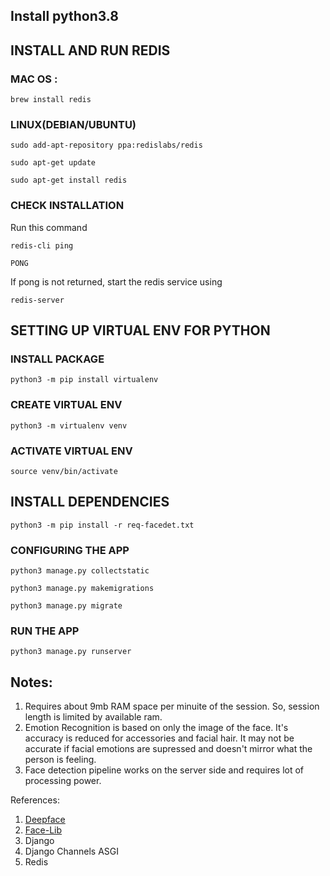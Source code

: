 ##  Install python3.8

## INSTALL AND RUN REDIS
### MAC OS : 
`brew install redis `

### LINUX(DEBIAN/UBUNTU)

`sudo add-apt-repository ppa:redislabs/redis`

`sudo apt-get update`

`sudo apt-get install redis`

### CHECK INSTALLATION

Run this command

`redis-cli ping`

`PONG`

If pong is not returned, start the redis service using 

`redis-server`


## SETTING UP VIRTUAL ENV FOR PYTHON

### INSTALL PACKAGE

`python3 -m pip install virtualenv`


### CREATE VIRTUAL ENV

`python3 -m virtualenv venv`

### ACTIVATE VIRTUAL ENV

`source venv/bin/activate`


## INSTALL DEPENDENCIES

`python3 -m pip install -r req-facedet.txt`


### CONFIGURING THE APP

`python3 manage.py collectstatic`

`python3 manage.py makemigrations`

`python3 manage.py migrate`


### RUN THE APP

`python3 manage.py runserver` 


## Notes:

1. Requires about 9mb RAM space per minuite of the session. So, session length is limited by available ram.
2. Emotion Recognition is based on only the image of the face. It's accuracy is reduced for accessories and facial hair. It may not be accurate if facial emotions are supressed and doesn't mirror what the person is feeling.
3. Face detection pipeline works on the server side and requires lot of processing power.

References:
1. [Deepface](https://sefiks.com/2021/03/02/deep-face-recognition-with-redis/)
2. [Face-Lib](https://justadudewhohacks.github.io/face-api.js/docs/index.html)
3. Django
4. Django Channels ASGI
5. Redis
